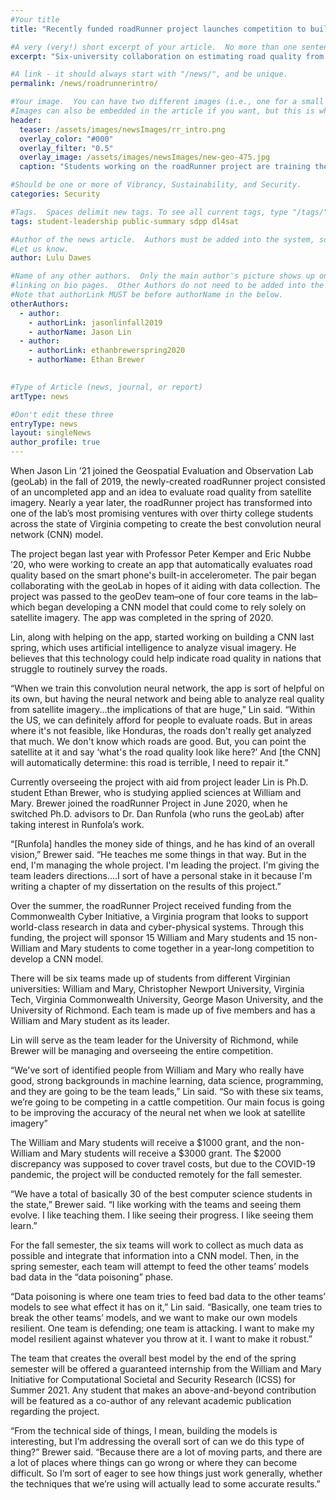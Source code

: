 ```yaml
---
#Your title
title: "Recently funded roadRunner project launches competition to build best convolution neural network"

#A very (very!) short excerpt of your article.  No more than one sentence, optimally less than 10 words.
excerpt: "Six-university collaboration on estimating road quality from space."

#A link - it should always start with "/news/", and be unique.
permalink: /news/roadrunnerintro/

#Your image.  You can have two different images (i.e., one for a small teaser and one large header), or just one.
#Images can also be embedded in the article if you want, but this is what comes up on searches and on the site.
header:
  teaser: /assets/images/newsImages/rr_intro.png
  overlay_color: "#000"
  overlay_filter: "0.5"
  overlay_image: /assets/images/newsImages/new-geo-475.jpg
  caption: "Students working on the roadRunner project are training their CNNs using satellite images of Monticello Ave, the Colonial Parkway, and other areas of Virginia."

#Should be one or more of Vibrancy, Sustainability, and Security.
categories: Security

#Tags.  Spaces delimit new tags. To see all current tags, type "/tags/" on the live website URL.
tags: student-leadership public-summary sdpp dl4sat

#Author of the news article.  Authors must be added into the system, so if this is your first article
#Let us know.
author: Lulu Dawes

#Name of any other authors.  Only the main author's picture shows up on the article, but this allows for
#linking on bio pages.  Other Authors do not need to be added into the system, as long as they have student pages.
#Note that authorLink MUST be before authorName in the below.
otherAuthors: 
  - author: 
    - authorLink: jasonlinfall2019
    - authorName: Jason Lin
  - author:
    - authorLink: ethanbrewerspring2020
    - authorName: Ethan Brewer
    

#Type of Article (news, journal, or report)
artType: news

#Don't edit these three
entryType: news
layout: singleNews
author_profile: true
---
```


When Jason Lin ’21 joined the Geospatial Evaluation and Observation Lab (geoLab) in the fall of 2019, the newly-created roadRunner project consisted of an uncompleted app and an idea to evaluate road quality from satellite imagery. Nearly a year later, the roadRunner project has transformed into one of the lab’s most promising ventures with over thirty college students across the state of Virginia competing to create the best convolution neural network (CNN) model.

The project began last year with Professor Peter Kemper and Eric Nubbe ’20, who were working to create an app that automatically evaluates road quality based on the smart phone's built-in accelerometer. The pair began collaborating with the geoLab in hopes of it aiding with data collection. The project was passed to the geoDev team–one of four core teams in the lab–which began developing a CNN model that could come to rely solely on satellite imagery. The app was completed in the spring of 2020.

Lin, along with helping on the app, started working on building a CNN last spring, which uses artificial intelligence to analyze visual imagery. He believes that this technology could help indicate road quality in nations that struggle to routinely survey the roads.

“When we train this convolution neural network, the app is sort of helpful on its own, but having the neural network and being able to analyze real quality from satellite imagery...the implications of that are huge,” Lin said. “Within the US, we can definitely afford for people to evaluate roads. But in areas where it's not feasible, like Honduras, the roads don't really get analyzed that much. We don't know which roads are good. But, you can point the satellite at it and say ‘what's the road quality look like here?’ And [the CNN] will automatically determine: this road is terrible, I need to repair it.”

Currently overseeing the project with aid from project leader Lin is Ph.D. student Ethan Brewer, who is studying applied sciences at William and Mary. Brewer joined the roadRunner Project in June 2020, when he switched Ph.D. advisors to Dr. Dan Runfola (who runs the geoLab) after taking interest in Runfola’s work.

“[Runfola] handles the money side of things, and he has kind of an overall vision,” Brewer said. “He teaches me some things in that way. But in the end, I'm managing the whole project. I'm leading the project. I'm giving the team leaders directions....I sort of have a personal stake in it because I'm writing a chapter of my dissertation on the results of this project.”

Over the summer, the roadRunner Project received funding from the Commonwealth Cyber Initiative, a Virginia program that looks to support world-class research in data and cyber-physical systems. Through this funding, the project will sponsor 15 William and Mary students and 15 non-William and Mary students to come together in a year-long competition to develop a CNN model.

There will be six teams made up of students from different Virginian universities: William and Mary, Christopher Newport University, Virginia Tech, Virginia Commonwealth University, George Mason University, and the University of Richmond. Each team is made up of five members and has a William and Mary student as its leader.

Lin will serve as the team leader for the University of Richmond, while Brewer will be managing and overseeing the entire competition.

“We've sort of identified people from William and Mary who really have good, strong backgrounds in machine learning, data science, programming, and they are going to be the team leads,” Lin said. “So with these six teams, we’re going to be competing in a cattle competition. Our main focus is going to be improving the accuracy of the neural net when we look at satellite imagery”

The William and Mary students will receive a $1000 grant, and the non-William and Mary students will receive a $3000 grant. The $2000 discrepancy was supposed to cover travel costs, but due to the COVID-19 pandemic, the project will be conducted remotely for the fall semester.

“We have a total of basically 30 of the best computer science students in the state,” Brewer said. “I like working with the teams and seeing them evolve. I like teaching them. I like seeing their progress. I like seeing them learn.”

For the fall semester, the six teams will work to collect as much data as possible and integrate that information into a CNN model. Then, in the spring semester, each team will attempt to feed the other teams’ models bad data in the “data poisoning” phase.

“Data poisoning is where one team tries to feed bad data to the other teams’ models to see what effect it has on it,” Lin said. “Basically, one team tries to break the other teams’ models, and we want to make our own models resilient. One team is defending; one team is attacking. I want to make my model resilient against whatever you throw at it. I want to make it robust.”

The team that creates the overall best model by the end of the spring semester will be offered a guaranteed internship from the William and Mary Initiative for Computational Societal and Security Research (ICSS) for Summer 2021. Any student that makes an above-and-beyond contribution will be featured as a co-author of any relevant academic publication regarding the project.

“From the technical side of things, I mean, building the models is interesting, but I’m addressing the overall sort of can we do this type of thing?” Brewer said. “Because there are a lot of moving parts, and there are a lot of places where things can go wrong or where they can become difficult. So I’m sort of eager to see how things just work generally, whether the techniques that we’re using will actually lead to some accurate results.”